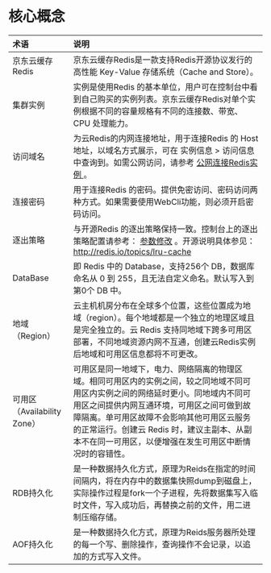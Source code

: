 # 核心概念

| 术语 |  说明  |
| :--- | :---  |
| 京东云缓存Redis  |  	京东云缓存Redis是一款支持Redis开源协议发行的高性能 Key-Value 存储系统（Cache and Store）。  |
| 集群实例	  |  实例是使用Redis 的基本单位，用户可在控制台中看到自己购买的实例列表。京东云缓存Redis对单个实例根据不同的容量规格有不同的连接数、带宽、CPU 处理能力。  |
| 访问域名  |  	为云Redis的内网连接地址，用于连接Redis 的 Host 地址，以域名方式展示，可在 实例信息 > 访问信息 中查询到。如需公网访问，请参考   [公网连接Redis实例 ](../Operation-Guide/Connect/ConnectInstance.md) 。  |
| 连接密码  |  	用于连接Redis 的密码。提供免密访问、密码访问两种方式。如果需要使用WebCli功能，则必须开启密码访问。  |
| 逐出策略  |  	与开源Redis 的逐出策略保持一致。控制台上的逐出策略配置请参考： [参数修改](../Operation-Guide/Instance-Management/Modify-Instancename.md)	。开源说明具体参见：http://redis.io/topics/lru-cache  |
| DataBase  |  	即 Redis 中的 Database，支持256个 DB，数据库命名从 0 到 255，且无法自定义命名。默认写入到第0个 DB 中。  |
| 地域（Region）  |  	云主机机房分布在全球多个位置，这些位置成为地域（region）。每个地域都是一个独立的地理区域且是完全独立的。云 Redis 支持同地域下跨多可用区部署，不同地域资源内网不互通，创建云Redis实例后地域和可用区信息都将不可更改。  |
| 可用区（Availability Zone）  |  	可用区是同一地域下，电力、网络隔离的物理区域。相同可用区内的实例之间，较之同地域不同可用区内实例之间的网络延时更小。同地域内不同可用区之间提供内网互通环境，可用区之间可做到故障隔离。单可用区故障不会影响其他可用区云服务的正常运行。创建云 Redis 时，建议主副本、从副本不在同一可用区，以便增强在发生可用区中断情况时的容错性。  |
| RDB持久化  |  	是一种数据持久化方式，原理为Reids在指定的时间间隔内，将在内存中的数据集快照dump到磁盘上，实际操作过程是fork一个子进程，先将数据集写入临时文件，写入成功后，再替换之前的文件，用二进制压缩存储。  |
| AOF持久化  |  	是一种数据持久化方式，原理为Reids服务器所处理的每一个写、删除操作，查询操作不会记录，以追加的方式写入文件。  |

